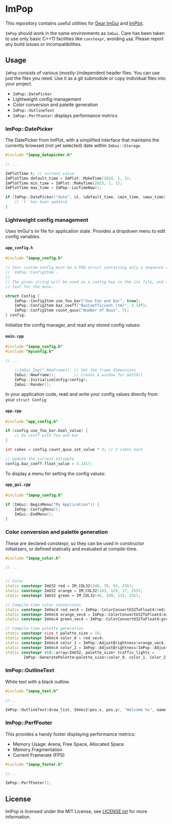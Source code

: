 # ImPop

This repository contains useful utilities for
[Dear ImGui](https://github.com/ocornut/imgui) and
[ImPlot](https://github.com/epezent/implot).

`ImPop` should work in the same environments as `ImGui`. Care has been taken to use only
basic C++11 facilities like `constexpr`, avoiding <strike>`std`</strike>.
Please report any build issues or incompatibilities.

## Usage

`ImPop` consists of various (mostly-)independent header files. You can use just the
files you need. Use it as a git submodule or copy individual files into your project.

  - `ImPop::DatePicker`
  - Lightweight config management
  - Color conversion and palette generation
  - `ImPop::OutlineText`
  - `ImPop::PerfFooter`: displays performance metrics

### ImPop::DatePicker

The DatePicker from ImPlot, with a simplified interface that maintains the currently
browsed (not yet selected) date within `ImGui::Storage`.

```cpp
#include "impop_datepicker.h"

// ...

ImPlotTime t; // current value
ImPlotTime default_time = ImPlot::MakeTime(2024, 1, 1);
ImPlotTime min_time = ImPlot::MakeTime(2023, 1, 1);
ImPlotTime max_time = ImPop::LocTimeNow();

if (ImPop::DatePicker("date", &t, &default_time, &min_time, &max_time)) {
    // `t` has been updated
}
```
### Lightweight config management

Uses ImGui's ini file for application state. Provides a dropdown menu
to edit config variables.

#### `app_config.h`
```cpp
#include "impop_config.h"

// Your custom config must be a POD struct containing only a sequence of
// `ImPop::ConfigItem`.
//
// The given string will be used as a config key in the ini file, and also as the
// text for the menu.

struct Config {
    ImPop::ConfigItem use_foo_bar{"Use Foo and Bar", true};
    ImPop::ConfigItem baz_coeff{"BazCoefficient (tm)", 3.14f};
    ImPop::ConfigItem count_quux{"Number of Quux", 7};
} config;

```
Initialize the config manager, and read any stored config values:

#### `main.cpp`
```cpp
#include "impop_config.h"
#include "myconfig.h"

// ...

    //ImGui_Impl*_NewFrame(); // Set the frame dimensions
    ImGui::NewFrame();        // Create a window for GetID()
    ImPop::InitializeConfig(config);
    ImGui::Render();

```

In your application code, read and write your config values directly from your `struct Config`:

#### `app.cpp`
```cpp
#include "app_config.h"

if (config.use_foo_bar.bool_value) {
    // Do stuff with foo and bar
}

int cakes = config.count_quux.int_value * 3; // 3 cakes each

// Update the current estimate
config.baz_coeff.float_value = 3.1417;

```
To display a menu for setting the config values:

#### `app_gui.cpp`
```cpp
#include "impop_config.h"

if (ImGui::BeginMenu("My Application")) {
    ImPop::ConfigMenu();
    ImGui::EndMenu();
}

```

### Color conversion and palette generation

These are declared constexpr, so they can be used in constructor initializers, or
defined statically and evaluated at compile-time.


```cpp
#include "impop_color.h"

// ...


// Color 
static constexpr ImU32 red = IM_COL32(246, 70, 93, 255);
static constexpr ImU32 orange = IM_COL32(163, 129, 17, 255);
static constexpr ImU32 green = IM_COL32(46, 189, 133, 255);

// Compile-time color conversions
static constexpr ImVec4 red_vec4 = ImPop::ColorConvertU32ToFloat4(red);
static constexpr ImVec4 orange_vec4 = ImPop::ColorConvertU32ToFloat4(orange);
static constexpr ImVec4 green_vec4 = ImPop::ColorConvertU32ToFloat4(green);

// Compile-time palette generation
static constexpr size_t palette_size = 16;
static constexpr ImVec4 color_0 = red_vec4;
static constexpr ImVec4 color_1 = ImPop::AdjustBrightness(orange_vec4, 0.6);
static constexpr ImVec4 color_2 = ImPop::AdjustBrightness(ImPop::AdjustSaturation(green_vec4, 0.8), 0.8);
static constexpr std::array<ImU32, palette_size> traffic_lights =
        ImPop::GeneratePalette<palette_size>(color_0, color_1, color_2);
```

### ImPop::OutlineText

White text with a black outline.


```cpp
#include "impop_text.h"

//...

ImPop::OutlineText(draw_list, ImVec2(pos.x, pos.y), "Welcome %s", name);

```

### ImPop::PerfFooter

This provides a handy footer displaying performance metrics:

  * Memory Usage: Arena, Free Space, Allocated Space
  * Memory Fragmentation
  * Current Framerate (FPS)

```cpp
#include "impop_footer.h"

//...

ImPop::PerfFooter();
```

License
-------

ImPop is licensed under the MIT License, see [LICENSE.txt](https://github.com/kfish/impop/blob/master/LICENSE.txt) for more information.
